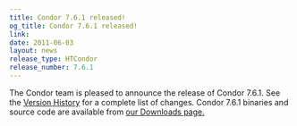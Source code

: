 ```yaml
---
title: Condor 7.6.1 released!
og_title: Condor 7.6.1 released!
link: 
date: 2011-06-03
layout: news
release_type: HTCondor
release_number: 7.6.1
---
```


The Condor team is pleased to announce the release of Condor 7.6.1.  See the <a href="manual/latest-stable/9_Version_History">Version History</a> for a complete list of changes.  Condor 7.6.1 binaries and source code are available from <a href="downloads/">our Downloads page.</a> 
